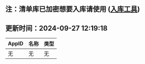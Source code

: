 ## 注：清单库已加密想要入库请使用 ([入库工具](https://github.com/BlankTMing/ManifestAutoUpdate/releases))

## 更新时间：2024-09-27 12:19:18
| AppID | 名称 | 类型  |
| :-------------------- | :----------------------------- | :----------- |
| 无 | 无 | 无 |

